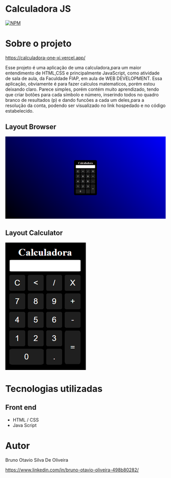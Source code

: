 # Calculadora JS 
[![NPM](https://img.shields.io/npm/l/react)](https://github.com/Brunootavioliveira/Calculadora/blob/main/LICENSE) 

# Sobre o projeto

https://calculadora-one-xi.vercel.app/

Esse projeto é uma aplicação de uma calculadora,para um maior entendimento de HTML,CSS e principalmente JavaScript, como atividade de sala de aula, da Faculdade FIAP, em aula de WEB DEVELOPMENT.
Essa aplicação, obviamente é para fazer calculos matematicos, porém estou deixando claro. Parece simples, porém contém muito aprendizado, tendo que criar botões para cada símbolo e número, inserindo todos no quadro branco de resultados (p) e dando funcões a cada um deles,para a resolução da conta, podendo ser visualizado no link hospedado e no código estabelecido.

## Layout Browser
![Browser 1](https://github.com/Brunootavioliveira/Calculadora/blob/main/calculadora_layout.png) 

## Layout Calculator
![Calculator 1](https://github.com/Brunootavioliveira/Calculadora/blob/main/layout_cal.png)

# Tecnologias utilizadas
## Front end
- HTML / CSS
- Java Script

# Autor

Bruno Otavio Silva De Oliveira

https://www.linkedin.com/in/bruno-otavio-oliveira-498b80282/
